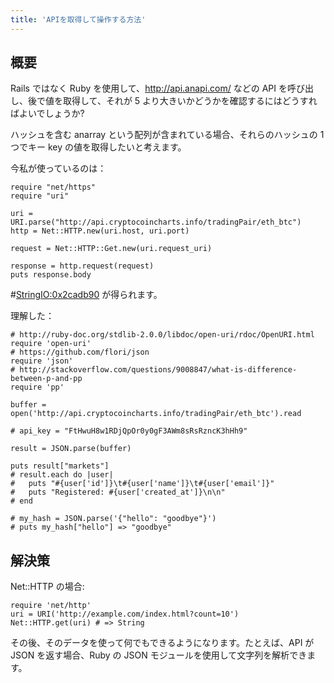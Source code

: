 ```yaml
---
title: 'APIを取得して操作する方法'
---
```


## 概要
Rails ではなく Ruby を使用して、http://api.anapi.com/ などの API を呼び出し、後で値を取得して、それが 5 より大きいかどうかを確認するにはどうすればよいでしょうか?

ハッシュを含む anarray という配列が含まれている場合、それらのハッシュの 1 つでキー key の値を取得したいと考えます。

今私が使っているのは：

```
require "net/https"
require "uri"

uri = URI.parse("http://api.cryptocoincharts.info/tradingPair/eth_btc")
http = Net::HTTP.new(uri.host, uri.port)

request = Net::HTTP::Get.new(uri.request_uri)

response = http.request(request)
puts response.body

```
#<StringIO:0x2cadb90> が得られます。

理解した：

```
# http://ruby-doc.org/stdlib-2.0.0/libdoc/open-uri/rdoc/OpenURI.html 
require 'open-uri'
# https://github.com/flori/json
require 'json'
# http://stackoverflow.com/questions/9008847/what-is-difference-between-p-and-pp
require 'pp'

buffer = open('http://api.cryptocoincharts.info/tradingPair/eth_btc').read

# api_key = "FtHwuH8w1RDjQpOr0y0gF3AWm8sRsRzncK3hHh9"

result = JSON.parse(buffer)

puts result["markets"]
# result.each do |user|
#   puts "#{user['id']}\t#{user['name']}\t#{user['email']}"
#   puts "Registered: #{user['created_at']}\n\n"
# end

# my_hash = JSON.parse('{"hello": "goodbye"}')
# puts my_hash["hello"] => "goodbye"

```
## 解決策
Net::HTTP の場合:

```
require 'net/http'
uri = URI('http://example.com/index.html?count=10')
Net::HTTP.get(uri) # => String

```
その後、そのデータを使って何でもできるようになります。たとえば、API が JSON を返す場合、Ruby の JSON モジュールを使用して文字列を解析できます。

